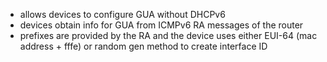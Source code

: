 - allows devices to configure GUA without DHCPv6
- devices obtain info for GUA from ICMPv6 RA messages of the router
- prefixes are provided by the RA and the device uses either EUI-64 (mac address + fffe) or random gen method to create interface ID